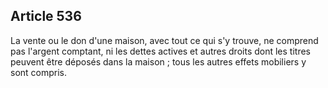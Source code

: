 Article 536
----
La vente ou le don d'une maison, avec tout ce qui s'y trouve, ne comprend pas
l'argent comptant, ni les dettes actives et autres droits dont les titres
peuvent être déposés dans la maison ; tous les autres effets mobiliers y sont
compris.
